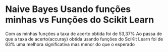 # Naive Bayes Usando funções minhas vs Funções do Scikit Learn
Com as minhas funções a taxa de acerto obtida foi de 53,37% <n>
Ao passa de que a taxa de acerto(accuray) obtida usando funções do SciKit Learn foi de 63% uma melhora significativa mas menor do que o esperado

